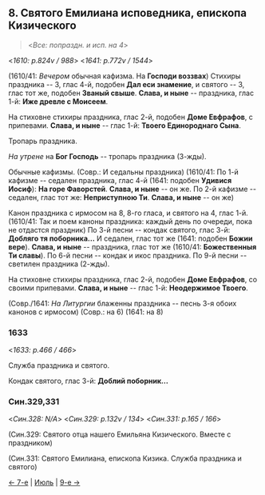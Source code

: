 ## 8. Святого Емилиана исповедника, епископа Кизического

> <*Все: попраздн. и исп. на 4*>

<*1610: p.824v / 988*>
<*1641: p.772v / 1544*>

(1610/41: *Вечером* обычная кафизма. На **Господи воззвах**)
Стихиры праздника -- 3, глас 4-й, подобен **Дал еси знамение**,
и святого -- 3, глас тот же, подобен **Званый свыше**.
**Слава, и ныне** -- праздника, глас 1-й: **Иже древле с Моисеем**.

На стиховне стихиры праздника, глас 2-й, подобен **Доме Евфрафов**, с припевами.
**Слава, и ныне** -- глас 1-й: **Твоего Единороднаго Сына**.

Тропарь праздника.

*На утрене* на **Бог Господь** -- тропарь праздника (3-жды).

Обычные кафизмы.
(Совр.: И седальны праздника)
(1610/41: По 1-й кафизме -- седален праздника, глас 4-й (1641: подобен **Удивися Иосиф**): 
**На горе Фаворстей**. **Слава, и ныне** -- он же. 
По 2-й кафизме -- седален, глас тот же: **Неприступною Ти**. 
**Слава, и ныне** -- он же)

Канон праздника с ирмосом на 8, 8-го гласа, и святого на 4, глас 1-й.
(1610/41: Так и поем каноны праздника: каждый день по очереди, пока не отдастся праздник)
По 3-й песни -- кондак святого, глас 3-й: **Добляго тя поборника...** 
И седален, глас тот же (1641: подобен **Божии вере**). **Слава, и ныне** -- праздника, глас тот же 
(1610/41: **Божественныя Ти славы**). 
По 6-й песни -- кондак и икос праздника. 
По 9-й песни -- светилен праздника (2-жды). 

На стиховне стихиры праздника, глас 2-й, подобен **Доме Евфрафов**, со своими припевами.
**Слава, и ныне** -- глас 1-й: **Неодержимое Твоего**.

(Совр./1641: *На Литургии* блаженны праздника -- песнь 3-я обоих канонов с ирмосом)
(Совр.: на 6) (1641: на 8)

### 1633

<*1633: p.466 / 466*>

Служба праздника и святого.

Кондак святого, глас 3-й: **Доблий поборник...**

### Син.329,331

<*Син.328: N/A*>
<*Син.329: p.132v / 134*>
<*Син.331: p.165 / 166*>

(Син.329: Святого отца нашего Емильяна Кизического. Вместе с праздником)

(Син.331: Святого Емилиана, епископа Кизика. Служба праздника и святого)

[← 7-е](08_07_SAB.ru.md) | [Июль](README.md#8-й) | [9-е →](08_09_SAB.ru.md)
